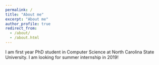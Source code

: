 ```yaml
---
permalink: /
title: "About me"
excerpt: "About me"
author_profile: true
redirect_from: 
  - /about/
  - /about.html
---
```


I am first year PhD student in Computer Science at North Carolina State University. I am looking for summer internship in 2019!
